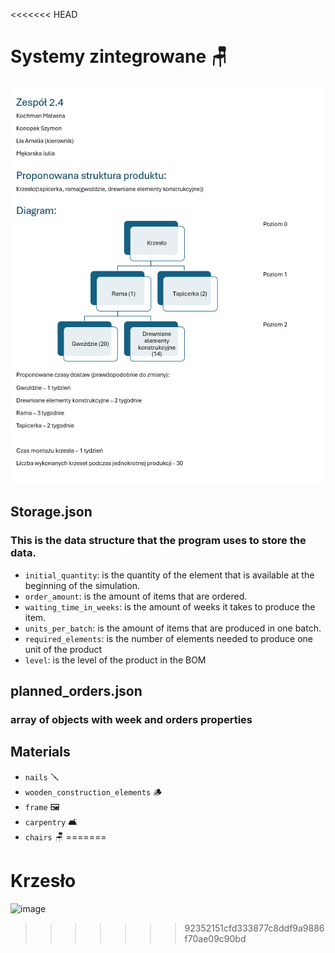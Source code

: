 <<<<<<< HEAD
# Systemy zintegrowane 🪑

![alt text](./images/image.png)

## Storage.json

### This is the data structure that the program uses to store the data.

- `initial_quantity`: is the quantity of the element that is available at the beginning of the simulation.
- `order_amount`: is the amount of items that are ordered.
- `waiting_time_in_weeks`: is the amount of weeks it takes to produce the item.
- `units_per_batch`: is the amount of items that are produced in one batch.
- `required_elements`: is the number of elements needed to produce one unit of the product
- `level`: is the level of the product in the BOM

## planned_orders.json

### array of objects with week and orders properties

## Materials

- `nails` 🪛
- `wooden_construction_elements` 🪵
- `frame` 🖼️
- `carpentry` 🛋️
- `chairs` 🪑
=======
# Krzesło
![image](https://github.com/szymonkonopek/systemy-zintegrowane/assets/54420112/9d4355f7-6488-4fe2-8dc5-97bb89102171)
>>>>>>> 92352151cfd333877c8ddf9a9886f70ae09c90bd
